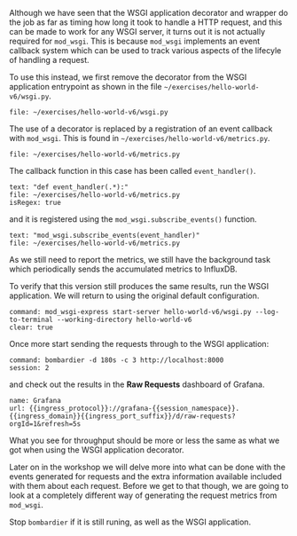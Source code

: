 Although we have seen that the WSGI application decorator and wrapper do the job as far as timing how long it took to handle a HTTP request, and this can be made to work for any WSGI server, it turns out it is not actually required for `mod_wsgi`. This is because `mod_wsgi` implements an event callback system which can be used to track various aspects of the lifecyle of handling a request.

To use this instead, we first remove the decorator from the WSGI application entrypoint as shown in the file `~/exercises/hello-world-v6/wsgi.py`.

```editor:open-file
file: ~/exercises/hello-world-v6/wsgi.py
```

The use of a decorator is replaced by a registration of an event callback with `mod_wsgi`. This is found in `~/exercises/hello-world-v6/metrics.py`.

```editor:open-file
file: ~/exercises/hello-world-v6/metrics.py
```

The callback function in this case has been called `event_handler()`.

```editor:select-matching-text
text: "def event_handler(.*):"
file: ~/exercises/hello-world-v6/metrics.py
isRegex: true
```

and it is registered using the `mod_wsgi.subscribe_events()` function.

```editor:select-matching-text
text: "mod_wsgi.subscribe_events(event_handler)"
file: ~/exercises/hello-world-v6/metrics.py
```

As we still need to report the metrics, we still have the background task which periodically sends the accumulated metrics to InfluxDB.

To verify that this version still produces the same results, run the WSGI application. We will return to using the original default configuration.

```terminal:execute
command: mod_wsgi-express start-server hello-world-v6/wsgi.py --log-to-terminal --working-directory hello-world-v6
clear: true
```

Once more start sending the requests through to the WSGI application:

```terminal:execute
command: bombardier -d 180s -c 3 http://localhost:8000
session: 2
```

and check out the results in the **Raw Requests** dashboard of Grafana.

```dashboard:reload-dashboard
name: Grafana
url: {{ingress_protocol}}://grafana-{{session_namespace}}.{{ingress_domain}}{{ingress_port_suffix}}/d/raw-requests?orgId=1&refresh=5s
```

What you see for throughput should be more or less the same as what we got when using the WSGI application decorator.

Later on in the workshop we will delve more into what can be done with the events generated for requests and the extra information available included with them about each request. Before we get to that though, we are going to look at a completely different way of generating the request metrics from `mod_wsgi`.

Stop `bombardier` if it is still runing, as well as the WSGI application.

```terminal:interrupt-all
```
